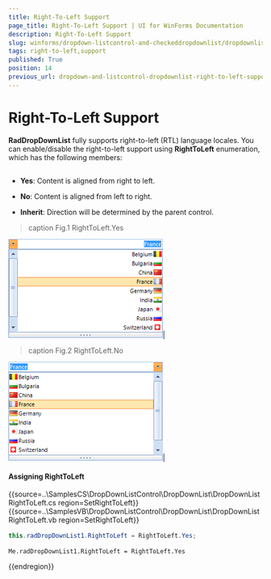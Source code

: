 ```yaml
---
title: Right-To-Left Support
page_title: Right-To-Left Support | UI for WinForms Documentation
description: Right-To-Left Support
slug: winforms/dropdown-listcontrol-and-checkeddropdownlist/dropdownlist/right-to-left-support
tags: right-to-left,support
published: True
position: 14
previous_url: dropdown-and-listcontrol-dropdownlist-right-to-left-support
---
```


# Right-To-Left Support
 
__RadDropDownList__ fully supports right-to-left (RTL) language locales. You can enable/disable the right-to-left support using __RightToLeft__ enumeration, which has the following members:

## 

* __Yes__: Content is aligned from right to left.
            

* __No__: Content is aligned from left to right.
            

* __Inherit__: Direction will be determined by the parent control.
            

>caption Fig.1 RightToLeft.Yes

![dropdown-and-listcontrol-dropdownlist-right-to-left-support 001](images/dropdown-and-listcontrol-dropdownlist-right-to-left-support001.png)|
>caption Fig.2 RightToLeft.No

![dropdown-and-listcontrol-dropdownlist-right-to-left-support 002](images/dropdown-and-listcontrol-dropdownlist-right-to-left-support002.png)|

#### Assigning RightToLeft 

{{source=..\SamplesCS\DropDownListControl\DropDownList\DropDownListRightToLeft.cs region=SetRightToLeft}} 
{{source=..\SamplesVB\DropDownListControl\DropDownList\DropDownListRightToLeft.vb region=SetRightToLeft}} 

````C#
this.radDropDownList1.RightToLeft = RightToLeft.Yes;

````
````VB.NET
Me.radDropDownList1.RightToLeft = RightToLeft.Yes

````

{{endregion}} 



